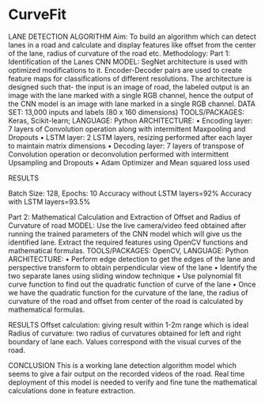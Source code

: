 # CurveFit

LANE DETECTION ALGORITHM
Aim: To build an algorithm which can detect lanes in a road and calculate and display features like offset from the center of the lane, radius of curvature of the road etc.
Methodology:
Part 1: Identification of the Lanes
CNN MODEL: SegNet architecture is used with optimized modifications to it. Encoder-Decoder pairs are used to create feature maps for classifications of different resolutions. The architecture is designed such that- the input is an image of road, the labeled output is an image with the lane marked with a single RGB channel, hence the output of the CNN model is an image with lane marked in a single RGB channel.
DATA SET: 13,000 inputs and labels (80 x 160 dimensions)
TOOLS/PACKAGES:  Keras, Scikit-learn;  LANGUAGE: Python
ARCHITECTURE:
•	Encoding layer:  7 layers of Convolution operation along with intermittent Maxpooling and Dropouts
•	LSTM layer: 2 LSTM layers, resizing performed after each layer to maintain matrix dimensions
•	Decoding layer: 7 layers of transpose of Convolution operation or deconvolution performed with intermittent Upsampling and Dropouts
•	Adam Optimizer and Mean squared loss used 

RESULTS

Batch Size: 128, Epochs: 10
Accuracy without LSTM layers=92% 
Accuracy with LSTM layers=93.5% 

Part 2: Mathematical Calculation and Extraction of Offset and Radius of Curvature of road 
MODEL: Use the live camera/video feed obtained after running the trained parameters of the CNN model which will give us the identified lane.  Extract the required features using OpenCV functions and mathematical formulas.
TOOLS/PACKAGES:  OpenCV,   LANGUAGE: Python
ARCHITECTURE:
•	Perform edge detection to get the edges of the lane and perspective transform to obtain perpendicular view of the lane
•	Identify the two separate lanes using sliding window technique
•	Use polynomial fit curve function to find out the quadratic function of curve of the lane
•	Once we have the quadratic function for the curvature of the lane, the radius of curvature of the road and offset from center of the road is calculated by mathematical formulas.

RESULTS
Offset calculation: giving result within 1-2m range which is ideal
Radius of curvature: two radius of curvatures obtained for left and right boundary of lane each. Values correspond with the visual curves of the road.

CONCLUSION
This is a working lane detection algorithm model which seems to give a fair output on the recorded videos of the road. Real time deployment of this model is needed to verify and fine tune the mathematical calculations done in feature extraction.

